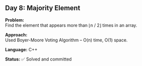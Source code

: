 ## Day 8: Majority Element

**Problem:**  
Find the element that appears more than ⌊n / 2⌋ times in an array.

**Approach:**  
Used Boyer-Moore Voting Algorithm – O(n) time, O(1) space.

**Language:** C++

**Status:** ✅ Solved and committed
